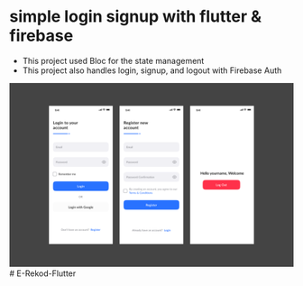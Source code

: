 # simple login signup with flutter & firebase

- This project used Bloc for the state management
- This project also handles login, signup, and logout with Firebase Auth

![](/assets/images/readme.png)
#   E - R e k o d - F l u t t e r 
 
 
